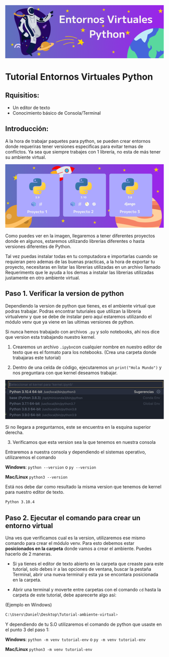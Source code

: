 <img src='src/img/Titular.png'>

# Tutorial Entornos Virtuales Python

## Rquisitios:
* Un editor de texto
* Conocimiento básico de Consola/Terminal

## Introducción:

A la hora de trabajar paquetes para python, se pueden crear entornos donde requeriras tener versiones especificas para evitar temas de conflictos. Ya sea que siempre trabajes con 1 librería, no esta de más tener su ambiente virtual.

<img src='src/img/Proyectos.png'>

Como puedes ver en la imagen, llegaremos a tener diferentes proyectos donde en algunos, estaremos utilizando librerías diferentes o hasta versiones diferentes de Python. 

Tal vez puedas instalar todas en tu computadora e importarlas cuando se requieran pero ademas de las buenas practicas, a la hora de exportar tu proyecto, necesitaras en listar las librerias utilizadas en un archivo llamado Requeriments que le ayuda a los demas a instalar las librerias utilizadas justamente en otro ambiente virtual.



## Paso 1. Verificar la version de python

Dependiendo la version de python que tienes, es el ambiente virtual que podras trabajar. Podras encontrar tuturiales que utilizan la libreria virtualvenv y que se debe de instalar pero aquí estaremos utilizando el módulo venv que ya viene en las ultimas versiones de python.

Si nunca hemos trabajado con archivos `.py` y solo notebooks, ahí nos dice que version esta trabajando nuestro kernel.

1. Crearemos un archivo `.ipybn`con cualquier nombre en nuestro editor de texto que es el formato para los notebooks. (Crea una carpeta donde trabajaras este tutorial)

2. Dentro de una celda de código, ejecutaremos un `print("Hola Mundo")` y nos preguntara con que kernel deseamos trabajar. 

<img src='src/img/version.png'>

Si no llegara a preguntarnos, este se encuentra en la esquina superior derecha.

3. Verificamos que esta version sea la que tenemos en nuestra consola

Entraremos a nuestra consola y dependiendo el sistemas operativo, utilizaremos el comando

**Windows**: `python --version` o `py --version` 

**Mac/Linux** `python3 --version`

Está nos debe dar como resultado la misma version que tenemos de kernel para nuestro editor de texto.
```Bash
Python 3.10.4
```

## Paso 2. Ejecutar el comando para crear un entorno virtual 

Una ves que verificamos cual es la version, utilizaremos ese mismo comando para crear el módulo venv. Para esto debemos estar **posicionados en la carpeta** donde vamos a crear el ambiente. Puedes hacerlo de 2 maneras.

* Si ya tienes el editor de texto abierto en la carpeta que creaste para este tutorial, solo debes ir a las opciones de ventana, buscar la pestaña Terminal, abrir una nueva terminal y esta ya se encontara posicionada en la carpeta.

* Abrir una terminal y moverte entre carpetas con el comando `cd` hasta la carpeta de este tutorial, debe aparecerte algo así:

(Ejemplo en Windows)
```Bash
C:\Users\Daniel\Desktop\Tutorial-ambiente-virtual>
```

Y dependiendo de tu S.O utilizaremos el comando de python que usaste en el punto 3 del paso 1:

**Windows**: `python -m venv tutorial-env` o `py -m venv tutorial-env` 

**Mac/Linux** `python3 -m venv tutorial-env`